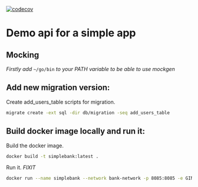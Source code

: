 [![codecov](https://codecov.io/gh/martikan/simplebank/branch/main/graph/badge.svg?token=50BOAZ3DUQ)](https://codecov.io/gh/martikan/simplebank)

# Demo api for a simple app

## Mocking
*Firstly add* ```~/go/bin``` *to your PATH variable to be able to use mockgen*

## Add new migration version:
Create add_users_table scripts for migration.
```bash
migrate create -ext sql -dir db/migration -seq add_users_table
```

## Build docker image locally and run it:
Build the docker image.
```bash
docker build -t simplebank:latest .
```
Run it. *FIXIT*
```bash
docker run --name simplebank --network bank-network -p 8085:8085 -e GIN_MODE=release -e DATASOURCE_URL="postgres://root:aaa@postgres13:5432/simple_bank?sslmode=disable" -d simplebank:latest
```